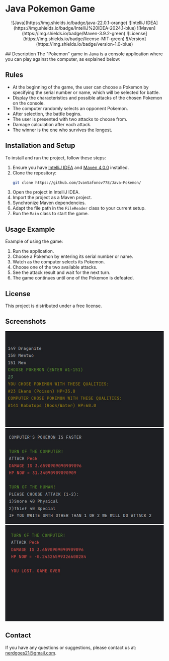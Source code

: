 # Java Pokemon Game
<p align="center">
![Java](https://img.shields.io/badge/java-22.0.1-orange)
![IntelliJ IDEA](https://img.shields.io/badge/IntelliJ%20IDEA-2024.1-blue)
![Maven](https://img.shields.io/badge/Maven-3.9.2-green)
![License](https://img.shields.io/badge/license-MIT-green)
![Version](https://img.shields.io/badge/version-1.0-blue)
    </p>
## Description
The "Pokemon" game in Java is a console application where you can play against the computer, as explained below:


## Rules
- At the beginning of the game, the user can choose a Pokemon by specifying the serial number or name, which will be selected for battle.
- Display the characteristics and possible attacks of the chosen Pokemon on the console.
- The computer randomly selects an opponent Pokemon.
- After selection, the battle begins.
- The user is presented with two attacks to choose from.
- Damage calculation after each attack.
- The winner is the one who survives the longest.


## Installation and Setup
To install and run the project, follow these steps:

1. Ensure you have [IntelliJ IDEA](https://www.jetbrains.com/idea/) and [Maven 4.0.0](https://maven.apache.org/) installed.
2. Clone the repository:
    ```bash
    git clone https://github.com/IvanSafonov778/Java-Pokemon/
    ```
3. Open the project in IntelliJ IDEA.
4. Import the project as a Maven project.
5. Synchronize Maven dependencies.
6. Adapt the file path in the `FileReader` class to your current setup.
7. Run the `Main` class to start the game.

## Usage Example
Example of using the game:

1. Run the application.
2. Choose a Pokemon by entering its serial number or name.
3. Watch as the computer selects its Pokemon.
4. Choose one of the two available attacks.
5. See the attack result and wait for the next turn.
6. The game continues until one of the Pokemon is defeated.

## License
This project is distributed under a free license.

## Screenshots
![Game Screenshot](images/1.jpg)
![Game Screenshot](images/2.jpg)
![Game Screenshot](images/3.jpg)

## Contact
If you have any questions or suggestions, please contact us at: nerdgoes21@gmail.com.
